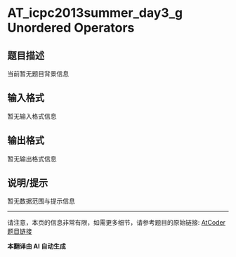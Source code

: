 # AT_icpc2013summer_day3_g Unordered Operators

## 题目描述

当前暂无题目背景信息

## 输入格式

暂无输入格式信息

## 输出格式

暂无输出格式信息

## 说明/提示

暂无数据范围与提示信息

---

请注意，本页的信息非常有限，如需更多细节，请参考题目的原始链接: [AtCoder题目链接](https://atcoder.jp/contests/jag2013summer-day3/tasks/icpc2013summer_day3_g)

 **本翻译由 AI 自动生成**
